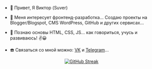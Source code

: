 - 👋 Привет, Я Виктор (Suver)
- 👀 Меня интересует фронтенд-разработка... Создаю проекты на Blogger/Blogspot, CMS WordPress, GitHub и других сервисах...
- 🌱 Познаю основы HTML, CSS, JS... как говориться, учусь и развиваюсь! ✌️😀

- :phone: Связаться со мной можно: <a href='https://vk.com/vicktorsuver' title='ВКонтакте' target='_blank'>VK</a> и <a href='https://t.me/suvernet' title='Телеграм' target='_blank'>Telegram</a>...

<div align="center">

[![GitHub Streak](http://github-readme-streak-stats.herokuapp.com/?user=whitepingvin&theme=white&background=ffffff)](https://git.io/streak-stats)

</div>


<!---
- 💞️ I’m looking to collaborate on ...



whitepingvin/whitepingvin is a ✨ special ✨ repository because its `README.md` (this file) appears on your GitHub profile.
You can click the Preview link to take a look at your changes.
--->
